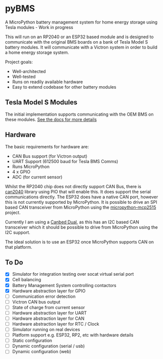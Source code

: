 # pyBMS

A MicroPython battery management system for home energy storage using Tesla modules - Work in progress

This will run on an RP2040 or an ESP32 based module and is designed to communicate with the original BMS boards on a bank of Tesla Model S battery modules. It will communicate with a Victron system in order to build a home energy storage system.

Project goals:

- Well-architected
- Well-tested
- Runs on readily available hardware
- Easy to extend codebase for other battery modules

## Tesla Model S Modules

The initial implementation supports communicating with the OEM BMS on these modules. [See the docs for more details](./battery/tesla_model_s/README.md)

## Hardware

The basic requirements for hardware are:

- CAN Bus support (for Victron output)
- UART Support (612500 baud for Tesla BMS Comms)
- Runs MicroPython
- 4 x GPIO
- ADC (for current sensor)

Whilst the RP2040 chip does not directly support CAN Bus, there is [can2040](https://github.com/KevinOConnor/can2040) library using PIO that will enable this. It does support the serial communications directly. The ESP32 does have a native CAN port, however this is not currently supported by MicroPython. It is possible to drive an SPI based CAN transceiver from MicroPython using the [micropython-mcp2515](https://github.com/jxltom/micropython-mcp2515) project.

Currently I am using a [Canbed Dual](https://www.seeedstudio.com/CANBed-DUAL-RP2040-based-Arduino-CAN-Bus-dev-board-2-independent-CAN2-0-CAN-FD-p-5377.html), as this has an I2C based CAN transceiver which it should be possible to drive from MicroPython using the I2C support.

The ideal solution is to use an ESP32 once MicroPython supports CAN on that platform.

## To Do

- [x] Simulator for integration testing over socat virtual serial port
- [x] Cell balancing
- [x] Battery Management System controlling contactors
- [x] Hardware abstraction layer for GPIO
- [ ] Communication error detection
- [ ] Victron CAN bus output
- [ ] State of charge from current sensor
- [ ] Hardware abstraction layer for UART
- [ ] Hardware abstraction layer for CAN
- [ ] Hardware abstraction layer for RTC / Clock
- [ ] Simulator running on real devices
- [ ] Platform support e.g. ESP32, RP2, etc with hardware details
- [ ] Static configuration
- [ ] Dynamic configuration (serial / usb)
- [ ] Dynamic configuration (web)
